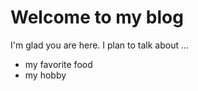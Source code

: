 # Welcome to my blog

I'm glad you are here. I plan to talk about ...

- my favorite food
- my hobby
